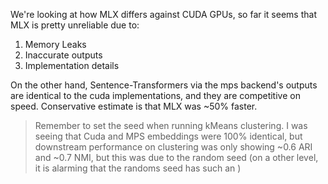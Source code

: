 
We're looking at how MLX differs against CUDA GPUs, so far it seems that MLX is pretty unreliable due to:

1. Memory Leaks
2. Inaccurate outputs
3. Implementation details

On the other hand, Sentence-Transformers via the mps backend's outputs are identical to the cuda implementations, and they are competitive on speed. Conservative estimate is that MLX was ~50% faster.

> Remember to set the seed when running kMeans clustering. I was seeing that Cuda and MPS embeddings were 100% identical, but downstream performance on clustering was only showing ~0.6 ARI and ~0.7 NMI, but this was due to the random seed (on a other level, it is alarming that the randoms seed has such an )